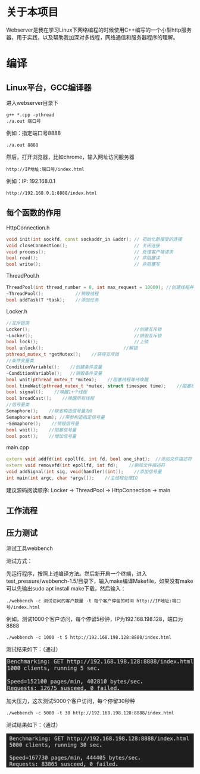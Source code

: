 # 关于本项目

Webserver是我在学习Linux下网络编程的时候使用C++编写的一个小型http服务器，用于实践，以及帮助我加深对多线程，网络通信和服务器程序的理解。

# 编译

## Linux平台，GCC编译器

进入webserver目录下

```
g++ *.cpp -pthread
./a.out 端口号
```

例如：指定端口号8888

```
./a.out 8888
```

然后，打开浏览器，比如chrome，输入网址访问服务器

```
http://IP地址:端口号/index.html
```

例如：IP: 192.168.0.1

```
http://192.168.0.1:8888/index.html
```

## 每个函数的作用

HttpConnection.h

```c++
void init(int sockfd, const sockaddr_in &addr); // 初始化新接受的连接
void closeConnection();                         // 关闭连接
void process();                                 // 处理客户端请求
bool read();                                    // 非阻塞读
bool write();                                   // 非阻塞写
```

ThreadPool.h

```c++
ThreadPool(int thread_number = 8, int max_request = 10000);	//创建线程并分离
~ThreadPool();            //销毁线程
bool addTask(T *task);    //添加任务
```

Locker.h

```c++
//互斥锁类
Locker(); 										//创建互斥锁
~Locker(); 										//销毁互斥锁
bool lock(); 									//上锁
bool unlock(); 								//解锁
pthread_mutex_t *getMutex(); 	//获得互斥锁
//条件变量类
ConditionVariable();    //创建条件变量
~ConditionVariable();   //销毁条件变量
bool wait(pthread_mutex_t *mutex);    //阻塞线程等待唤醒
bool timeWait(pthread_mutex_t *mutex, struct timespec time);	//阻塞线程等待时间唤醒
bool signal();    //唤醒1+个线程
bool broadCast();    //唤醒所有线程
//信号量类
Semaphore();    //缺省构造信号量为0
Semaphore(int num); //带参构造指定信号量
~Semaphore();    //销毁信号量
bool wait();    //阻塞信号量
bool post();    //增加信号量
```

main.cpp

```c++
extern void addfd(int epollfd, int fd, bool one_shot);	//添加文件描述符
extern void removefd(int epollfd, int fd);    //删除文件描述符
void addSignal(int sig, void(handler)(int));    //添加信号量
int main(int argc, char *argv[]);    //主线程处理IO
```

建议源码阅读顺序: Locker -> ThreadPool -> HttpConnection -> main

## 工作流程





## 压力测试

测试工具webbench

测试方式：

先运行程序，按照上述编译方法。然后新开启一个终端，进入test_pressure/webbench-1.5/目录下，输入make编译Makefile，如果没有make可以先输出sudo apt install make下载，然后输入：

```
./webbench -c 测试访问的客户数量 -t 每个客户停留的时间 http://IP地址:端口号/index.html
```

例如，测试1000个客户访问，每个停留5秒钟，IP为192.168.198.128，端口为8888

```
./webbench -c 1000 -t 5 http://192.168.198.128:8888/index.html
```

测试结果如下：（通过）

![](/image/1000-5.png)

加大压力，这次测试5000个客户访问，每个停留30秒种

```
./webbench -c 5000 -t 30 http://192.168.198.128:8888/index.html
```

测试结果如下：（通过）

![](/image/5000-30.png)
